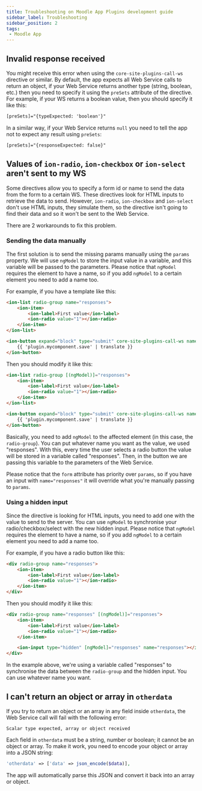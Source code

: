 ```yaml
---
title: Troubleshooting on Moodle App Plugins development guide
sidebar_label: Troubleshooting
sidebar_position: 2
tags:
 - Moodle App
---
```


## Invalid response received

You might receive this error when using the `core-site-plugins-call-ws` directive or similar. By default, the app expects all Web Service calls to return an object, if your Web Service returns another type (string, boolean, etc.) then you need to specify it using the `preSets` attribute of the directive. For example, if your WS returns a boolean value, then you should specify it like this:

```html ng2
[preSets]="{typeExpected: 'boolean'}"
```

In a similar way, if your Web Service returns `null` you need to tell the app not to expect any result using `preSets`:

```html ng2
[preSets]="{responseExpected: false}"
```

## Values of `ion-radio`, `ion-checkbox` or `ion-select` aren't sent to my WS

Some directives allow you to specify a form id or name to send the data from the form to a certain WS. These directives look for HTML inputs to retrieve the data to send. However, `ion-radio`, `ion-checkbox` and `ion-select` don't use HTML inputs, they simulate them, so the directive isn't going to find their data and so it won't be sent to the Web Service.

There are 2 workarounds to fix this problem.

### Sending the data manually

The first solution is to send the missing params manually using the `params` property. We will use `ngModel` to store the input value in a variable, and this variable will be passed to the parameters. Please notice that `ngModel` requires the element to have a name, so if you add `ngModel` to a certain element you need to add a name too.

For example, if you have a template like this:

```html ng2
<ion-list radio-group name="responses">
    <ion-item>
        <ion-label>First value</ion-label>
        <ion-radio value="1"></ion-radio>
    </ion-item>
</ion-list>

<ion-button expand="block" type="submit" core-site-plugins-call-ws name="myws" [params]="{id: <% id %>}" form="myform">
    {{ 'plugin.mycomponent.save' | translate }}
</ion-button>
```

Then you should modify it like this:

```html ng2
<ion-list radio-group [(ngModel)]="responses">
    <ion-item>
        <ion-label>First value</ion-label>
        <ion-radio value="1"></ion-radio>
    </ion-item>
</ion-list>

<ion-button expand="block" type="submit" core-site-plugins-call-ws name="myws" [params]="{id: <% id %>, responses: responses}" form="myform">
    {{ 'plugin.mycomponent.save' | translate }}
</ion-button>
```

Basically, you need to add `ngModel` to the affected element (in this case, the `radio-group`). You can put whatever name you want as the value, we used "responses". With this, every time the user selects a radio button the value will be stored in a variable called "responses". Then, in the button we are passing this variable to the parameters of the Web Service.

Please notice that the `form` attribute has priority over `params`, so if you have an input with `name="responses"` it will override what you're manually passing to `params`.

### Using a hidden input

Since the directive is looking for HTML inputs, you need to add one with the value to send to the server. You can use `ngModel` to synchronise your radio/checkbox/select with the new hidden input. Please notice that `ngModel` requires the element to have a name, so if you add `ngModel` to a certain element you need to add a name too.

For example, if you have a radio button like this:

```html ng2
<div radio-group name="responses">
    <ion-item>
        <ion-label>First value</ion-label>
        <ion-radio value="1"></ion-radio>
    </ion-item>
</div>
```

Then you should modify it like this:

```html ng2
<div radio-group name="responses" [(ngModel)]="responses">
    <ion-item>
        <ion-label>First value</ion-label>
        <ion-radio value="1"></ion-radio>
    </ion-item>

    <ion-input type="hidden" [ngModel]="responses" name="responses"></ion-input>
</div>
```

In the example above, we're using a variable called "responses" to synchronise the data between the `radio-group` and the hidden input. You can use whatever name you want.

## I can't return an object or array in `otherdata`

If you try to return an object or an array in any field inside `otherdata`, the Web Service call will fail with the following error:

```text
Scalar type expected, array or object received
```

Each field in `otherdata` must be a string, number or boolean; it cannot be an object or array. To make it work, you need to encode your object or array into a JSON string:

```php
'otherdata' => ['data' => json_encode($data)],
```

The app will automatically parse this JSON and convert it back into an array or object.
